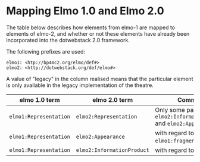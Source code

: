 # Mapping Elmo 1.0 and Elmo 2.0

The table below describes how elements from elmo-1 are mapped to elements of elmo-2, and whether or not these elements have already been incorporated into the dotwebstack 2.0 framework.

The following prefixes are used:

	elmo1: <htp://bp4mc2.org/elmo/def#>
	elmo2: <http://dotwebstack.org/def/elmo#>

A value of "legacy" in the column realised means that the particular element is only available in the legacy implementation of the theatre.

elmo 1.0 term|elmo 2.0 term|Comment|Realised
-------------|-------------|---------|------------
`elmo1:Representation`|`elmo2:Representation`|Only some parts, see also `elmo2:InformationProduct` and `elmo2:Appearance`|Yes
`elmo1:Representation`|`elmo2:Appearance`|with regard to `elmo1:fragment` elements|Legacy
`elmo1:Representation`|`elmo2:InformationProduct`|with regard to `elmo:query`|Yes